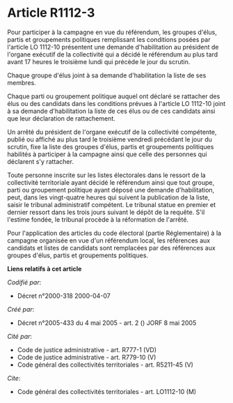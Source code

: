 # Article R1112-3

Pour participer à la campagne en vue du référendum, les groupes d'élus, partis et groupements politiques remplissant les
conditions posées par l'article LO 1112-10 présentent une demande d'habilitation au président de l'organe exécutif de la
collectivité qui a décidé le référendum au plus tard avant 17 heures le troisième lundi qui précède le jour du scrutin.

Chaque groupe d'élus joint à sa demande d'habilitation la liste de ses membres.

Chaque parti ou groupement politique auquel ont déclaré se rattacher des élus ou des candidats dans les conditions prévues à
l'article LO 1112-10 joint à sa demande d'habilitation la liste de ces élus ou de ces candidats ainsi que leur déclaration de
rattachement.

Un arrêté du président de l'organe exécutif de la collectivité compétente, publié ou affiché au plus tard le troisième
vendredi précédant le jour du scrutin, fixe la liste des groupes d'élus, partis et groupements politiques habilités à
participer à la campagne ainsi que celle des personnes qui déclarent s'y rattacher.

Toute personne inscrite sur les listes électorales dans le ressort de la collectivité territoriale ayant décidé le référendum
ainsi que tout groupe, parti ou groupement politique ayant déposé une demande d'habilitation, peut, dans les vingt-quatre
heures qui suivent la publication de la liste, saisir le tribunal administratif compétent. Le tribunal statue en premier et
dernier ressort dans les trois jours suivant le dépôt de la requête. S'il l'estime fondée, le tribunal procède à la
réformation de l'arrêté.

Pour l'application des articles du code électoral (partie Réglementaire) à la campagne organisée en vue d'un référendum
local, les références aux candidats et listes de candidats sont remplacées par des références aux groupes d'élus, partis et
groupements politiques.

**Liens relatifs à cet article**

_Codifié par_:

  - Décret n°2000-318 2000-04-07

_Créé par_:

  - Décret n°2005-433 du 4 mai 2005 - art. 2 () JORF 8 mai 2005

_Cité par_:

  - Code de justice administrative - art. R777-1 (VD)
  - Code de justice administrative - art. R779-10 (V)
  - Code général des collectivités territoriales - art. R5211-45 (V)

_Cite_:

  - Code général des collectivités territoriales - art. LO1112-10 (M)
